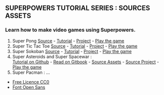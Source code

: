 ## SUPERPOWERS TUTORIAL SERIES : SOURCES ASSETS
### Learn how to make video games using Superpowers.

1. Super Pong [Source](1SuperPong) - [Tutorial][3] - [Project][4] - [Play the game][5]
2. Super Tic Tac Toe [Source](2SuperOXO) - [Tutorial][6] - [Project][7] - [Play the game][8]
3. Super Sokoban [Source](3SuperSokoban) - [Tutorial][9] - [Project][10] - [Play the game][11]
4. Super Asteroids and Super Spacewar :  
[Tutorial on Github][12] - [Read on Gitbook][13] - [Source Assets](4SuperAsteroids) - [Source Project][14] - [Play the game][15]
5. Super Pacman :
...

* [Free Licence CC0][1]
* [Font Open Sans][2]

[1]: https://creativecommons.org/publicdomain/zero/1.0/
[2]: https://fr.wikipedia.org/wiki/Open_Sans
[3]: https://github.com/mseyne/superpowers-tutorials/tree/master/1SuperPong
[4]: https://github.com/mseyne/superpowers-projects/tree/master/1SuperPong
[5]: http://mseyne.itch.io/pong
[6]: https://github.com/mseyne/superpowers-tutorials/tree/master/2SuperOXO
[7]: https://github.com/mseyne/superpowers-projects/tree/master/2SuperOXO
[8]: http://mseyne.itch.io/oxo
[9]: https://github.com/mseyne/superpowers-tutorials/tree/master/3SuperSokoban
[10]: https://github.com/mseyne/superpowers-projects/tree/master/3SuperSokoban
[11]: http://mseyne.itch.io/sokoban
[12]: https://github.com/mseyne/superpowers-tutorials/tree/master/4SuperAsteroids
[13]: https://www.gitbook.com/book/mseyne/super-asteroids-and-super-spacewar/details
[14]: https://github.com/mseyne/superpowers-projects/tree/master/4SuperAsteroids
[15]: https://mseyne.itch.io/super-asteroids-and-super-spacewar
